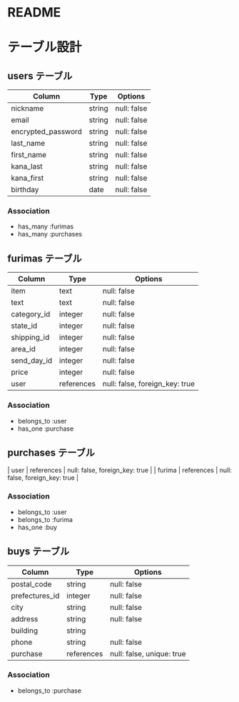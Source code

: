 # README

# テーブル設計

## users テーブル

| Column               | Type       | Options     |
| -------------------- | ---------- | ----------- |
| nickname             | string     | null: false |
| email                | string     | null: false |
| encrypted_password   | string     | null: false |
| last_name            | string     | null: false |
| first_name           | string     | null: false |
| kana_last            | string     | null: false |
| kana_first           | string     | null: false |
| birthday             | date       | null: false |

### Association

- has_many :furimas
- has_many :purchases

## furimas テーブル

| Column      | Type       | Options                        |
| ----------- | ---------- | ------------------------------ |
| item        | text       | null: false                    |
| text        | text       | null: false                    |
| category_id | integer    | null: false                    |
| state_id    | integer    | null: false                    |
| shipping_id | integer    | null: false                    |
| area_id     | integer    | null: false                    |
| send_day_id | integer    | null: false                    |
| price       | integer    | null: false                    |
| user        | references | null: false, foreign_key: true |

### Association

- belongs_to :user
- has_one :purchase

## purchases テーブル

| user        | references | null: false, foreign_key: true |
| furima      | references | null: false, foreign_key: true |

### Association

- belongs_to :user
- belongs_to :furima
- has_one :buy

## buys テーブル

| Column         | Type       | Options                   |
| -------------- | ---------- | ------------------------- |
| postal_code    | string     | null: false               |
| prefectures_id | integer    | null: false               |
| city           | string     | null: false               |
| address        | string     | null: false               |
| building       | string     |                           |
| phone          | string     | null: false               |
| purchase       | references | null: false, unique: true |

### Association

- belongs_to :purchase
